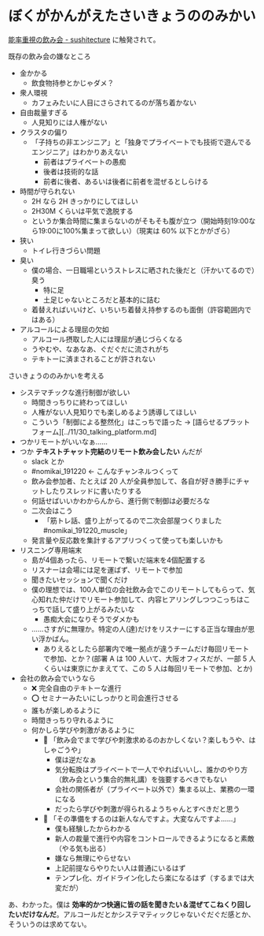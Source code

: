 # ぼくがかんがえたさいきょうののみかい
[能率重視の飲み会 - sushitecture](https://scrapbox.io/sushitecture/%E8%83%BD%E7%8E%87%E9%87%8D%E8%A6%96%E3%81%AE%E9%A3%B2%E3%81%BF%E4%BC%9A) に触発されて。

既存の飲み会の嫌なところ

- 金かかる
  - 飲食物持参とかじゃダメ？
- 衆人環視
  - カフェみたいに人目にさらされてるのが落ち着かない
- 自由裁量すぎる
  - 人見知りには人権がない
- クラスタの偏り
  - 「子持ちの非エンジニア」と「独身でプライベートでも技術で遊んでるエンジニア」はわかりあえない
    - 前者はプライベートの愚痴
    - 後者は技術的な話
    - 前者に後者、あるいは後者に前者を混ぜるとしらける
- 時間が守られない
  - 2H なら 2H きっかりにしてほしい
  - 2H30M くらいは平気で逸脱する
  - というか集合時間に集まらないのがそもそも腹が立つ（開始時刻19:00なら19:00に100%集まって欲しい）（現実は 60% 以下とかがざら）
- 狭い
  - トイレ行きづらい問題
- 臭い
  - 僕の場合、一日職場というストレスに晒された後だと（汗かいてるので）臭う
    - 特に足
    - 土足じゃないところだと基本的に詰む
  - 着替えればいいけど、いちいち着替え持参するのも面倒（許容範囲内ではある）
- アルコールによる理屈の欠如
  - アルコール摂取した人には理屈が通じづらくなる
  - うやむや、なあなあ、ぐだぐだに流されがち
  - テキトーに済まされることが許されない

さいきょうののみかいを考える

- システマチックな進行制御が欲しい
  - 時間きっちりに終わってほしい
  - 人権がない人見知りでも楽しめるよう誘導してほしい
  - こういう「制御による整然化」はこっちで語った → [語らせるプラットフォーム][../11/30_talking_platform.md]
- つかリモートがいいなぁ……
- つか **テキストチャット完結のリモート飲み会したい** んだが
  - slack とか
  - #nomikai_191220 ← こんなチャンネルつくって
  - 飲み会参加者、たとえば 20 人が全員参加して、各自が好き勝手にチャットしたりスレッドに書いたりする
  - 何話せばいいかわからんから、進行側で制御は必要だろな
  - 二次会はこう
    - 「筋トレ話、盛り上がってるので二次会部屋つくりました #nomikai_191220_muscle」
  - 発言量や反応数を集計するアプリつくって使っても楽しいかも
- リスニング専用端末
  - 島が4個あったら、リモートで繋いだ端末を4個配置する
  - リスナーは会場には足を運ばず、リモートで参加
  - 聞きたいセッションで聞くだけ
  - 僕の理想では、100人単位の会社飲み会でこのリモートしてもらって、気心知れた仲だけでリモート参加して、内容ヒアリングしつつこっちはこっちで話して盛り上がるみたいな
    - 愚痴大会になりそうでダメかも
  - ……さすがに無理か。特定の人(達)だけをリスナーにする正当な理由が思い浮かばん。
    - ありえるとしたら部署内で唯一拠点が違うチームだけ毎回リモートで参加、とか？(部署 A は 100 人いて、大阪オフィスだが、一部 5 人くらいは東京にかまえてて、この 5 人は毎回リモートで参加、とか)
- 会社の飲み会でいうなら
  - :x: 完全自由のテキトーな進行
  - :o: セミナーみたいにしっかりと司会進行させる
  - 誰もが楽しめるように
  - 時間きっちり守れるように
  - 何かしら学びや刺激があるように
    - :pig: 「飲み会でまで学びや刺激求めるのおかしくない？楽しもうや、はしゃごうや」
      - 僕は逆だなぁ
      - 気分転換はプライベートで一人でやればいいし、誰かのやり方（飲み会という集合的無礼講）を強要するべきでもない
      - 会社の関係者が（プライベート以外で）集まる以上、業務の一環になる
      - だったら学びや刺激が得られるようちゃんとすべきだと思う
    - :pig: 「その準備をするのは新人なんですよ。大変なんですよ……」
      - 僕も経験したからわかる
      - 新人の裁量で進行や内容をコントロールできるようになると素敵（やる気も出る）
      - 嫌なら無理にやらせない
      - 上記前提ならやりたい人は普通にいるはず
      - テンプレ化、ガイドライン化したら楽になるはず（するまでは大変だが）

あ、わかった。僕は **効率的かつ快適に皆の話を聞きたい＆混ぜてこねくり回したいだけなんだ**。アルコールだとかシステマティックじゃないぐだぐだ感とか、そういうのは求めてない。
